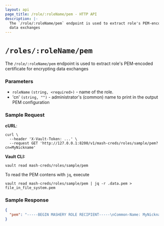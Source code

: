 ```yaml
---
layout: api 
page_title: /role/:roleName/pem - HTTP API 
description: |-
  The `/role/:roleName/pem` endpoint is used to extract role's PEM-encoded certificate for encrypting
  data exchanges
---
```


# `/roles/:roleName/pem`

The `/role/:roleName/pem` endpoint is used to extract role's PEM-encoded certificate for encrypting
data exchanges

### Parameters

- `roleName` `(string, <required>)` - name of the role.
- 'cn' `(string, "")` - administrator's (common) name to print in the output PEM configuration

### Sample Request

**cURL**:

```shell
curl \
  --header 'X-Vault-Token: ...' \
  --request GET 'http://127.0.0.1:8200/v1/mash-creds/roles/sample/pem?cn=MyNickname'
```

**Vault CLI:**

```shell
vault read mash-creds/roles/sample/pem
```

To read the PEM contens with `jq`, execute
```shell
vault read mash-creds/roles/sample/pem | jq -r .data.pem > file_in_file_system.pem
```

### Sample Response

```json
{
  "pem": "-----BEGIN MASHERY ROLE RECIPIENT-----\nCommon-Name: MyNickname\nNotAfter: 2022-01-26 01:03:32.902046 +0100 CET m=+18271.308561101\nRole: empty\n\nMIIFIjCCAwqgAwIBAgI[.....data......]\nRklIesflTu8SvNkjR6BZAxofjQSGtQ==\n-----END MASHERY ROLE RECIPIENT-----\n"
}
```

